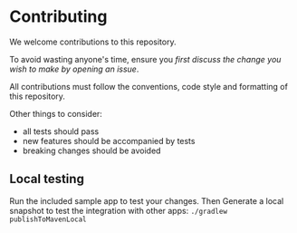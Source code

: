 # Contributing

We welcome contributions to this repository.

To avoid wasting anyone's time, ensure you *first discuss the change you wish to make by opening an issue*.

All contributions must follow the conventions, code style and formatting of this repository.

Other things to consider:
* all tests should pass
* new features should be accompanied by tests
* breaking changes should be avoided

## Local testing
Run the included sample app to test your changes. Then Generate a local snapshot to test the integration with other apps:
`./gradlew publishToMavenLocal`